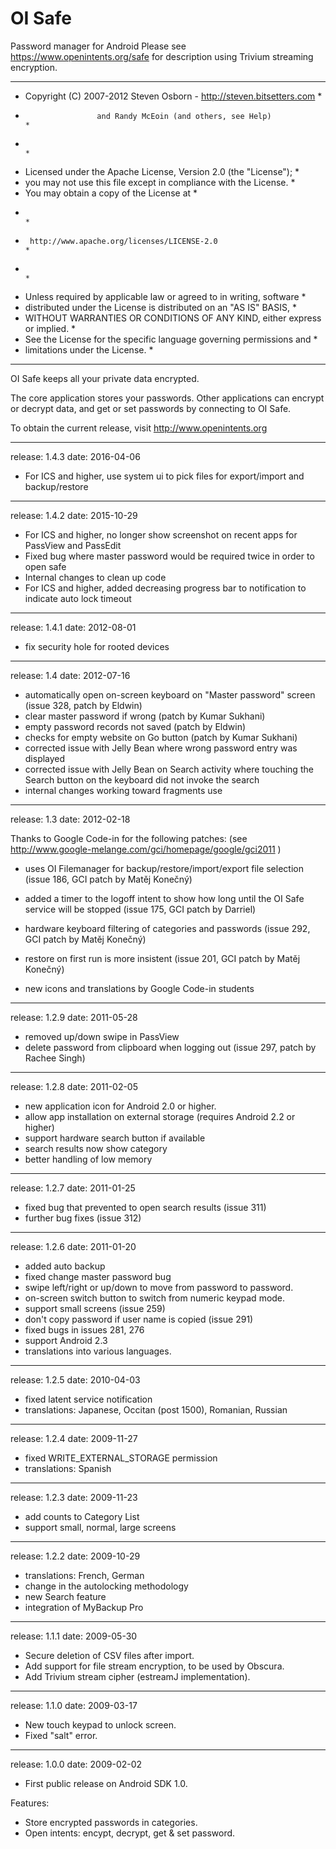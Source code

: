 # OI Safe
Password manager for Android
Please see https://www.openintents.org/safe for description using Trivium streaming encryption.

 ****************************************************************************
 * Copyright (C) 2007-2012 Steven Osborn - http://steven.bitsetters.com     *
 *                     and Randy McEoin (and others, see Help)              *
 *                                                                          *
 * Licensed under the Apache License, Version 2.0 (the "License");          *
 * you may not use this file except in compliance with the License.         *
 * You may obtain a copy of the License at                                  *
 *                                                                          *
 *      http://www.apache.org/licenses/LICENSE-2.0                          *
 *                                                                          *
 * Unless required by applicable law or agreed to in writing, software      *
 * distributed under the License is distributed on an "AS IS" BASIS,        *
 * WITHOUT WARRANTIES OR CONDITIONS OF ANY KIND, either express or implied. *
 * See the License for the specific language governing permissions and      *
 * limitations under the License.                                           *
 ****************************************************************************


OI Safe keeps all your private data encrypted.

The core application stores your passwords. Other applications can encrypt
or decrypt data, and get or set passwords by connecting to OI Safe.

To obtain the current release, visit
  http://www.openintents.org

----------------
release: 1.4.3
date: 2016-04-06

- For ICS and higher, use system ui to pick files for export/import and backup/restore

----------------
release: 1.4.2
date: 2015-10-29

- For ICS and higher, no longer show screenshot on recent apps for PassView and PassEdit
- Fixed bug where master password would be required twice in order to open safe
- Internal changes to clean up code
- For ICS and higher, added decreasing progress bar to notification to indicate auto lock timeout

----------------
release: 1.4.1
date: 2012-08-01

- fix security hole for rooted devices

----------------
release: 1.4
date: 2012-07-16

- automatically open on-screen keyboard on "Master password" screen (issue 328, patch by Eldwin)
- clear master password if wrong (patch by Kumar Sukhani)
- empty password records not saved (patch by Eldwin)
- checks for empty website on Go button (patch by Kumar Sukhani) 
- corrected issue with Jelly Bean where wrong password entry was displayed
- corrected issue with Jelly Bean on Search activity where touching the Search button
  on the keyboard did not invoke the search
- internal changes working toward fragments use

----------------
release: 1.3
date: 2012-02-18

Thanks to Google Code-in for the following patches:
(see http://www.google-melange.com/gci/homepage/google/gci2011 )

- uses OI Filemanager for backup/restore/import/export file selection (issue 186, GCI patch by Matěj Konečný)
- added a timer to the logoff intent to show how long until the OI Safe service will be stopped (issue 175, GCI patch by Darriel)
- hardware keyboard filtering of categories and passwords (issue 292, GCI patch by Matěj Konečný)
- restore on first run is more insistent (issue 201, GCI patch by Matěj Konečný)
  
- new icons and translations by Google Code-in students

----------------
release: 1.2.9
date: 2011-05-28
- removed up/down swipe in PassView
- delete password from clipboard when logging out (issue 297, patch by Rachee Singh)

----------------
release: 1.2.8
date: 2011-02-05
- new application icon for Android 2.0 or higher.
- allow app installation on external storage (requires Android 2.2 or higher)
- support hardware search button if available
- search results now show category
- better handling of low memory

----------------
release: 1.2.7
date: 2011-01-25
- fixed bug that prevented to open search results (issue 311)
- further bug fixes (issue 312)

----------------
release: 1.2.6
date: 2011-01-20
- added auto backup
- fixed change master password bug
- swipe left/right or up/down to move from password
  to password.
- on-screen switch button to switch from numeric
  keypad mode.
- support small screens (issue 259)
- don't copy password if user name is copied (issue 291)
- fixed bugs in issues 281, 276
- support Android 2.3
- translations into various languages.

----------------
release: 1.2.5
date: 2010-04-03
- fixed latent service notification
- translations: Japanese, Occitan (post 1500), Romanian, 
  Russian

----------------
release: 1.2.4
date: 2009-11-27
- fixed WRITE_EXTERNAL_STORAGE permission
- translations: Spanish

----------------
release: 1.2.3
date: 2009-11-23
- add counts to Category List
- support small, normal, large screens

----------------
release: 1.2.2
date: 2009-10-29
- translations: French, German
- change in the autolocking methodology
- new Search feature
- integration of MyBackup Pro

----------------
release: 1.1.1
date: 2009-05-30

- Secure deletion of CSV files after import.
- Add support for file stream encryption,
  to be used by Obscura.
- Add Trivium stream cipher (estreamJ implementation).

----------------
release: 1.1.0
date: 2009-03-17

- New touch keypad to unlock screen.
- Fixed "salt" error.

----------------
release: 1.0.0
date: 2009-02-02

- First public release on Android SDK 1.0.

Features: 
- Store encrypted passwords in categories.
- Open intents: encypt, decrypt, get & set password.

